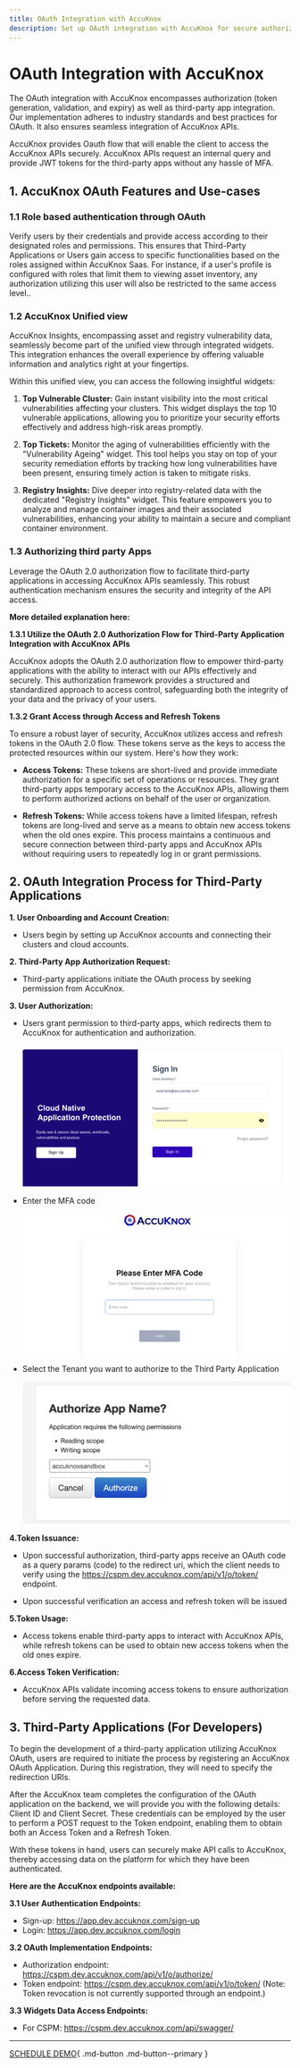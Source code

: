 ```yaml
---
title: OAuth Integration with AccuKnox
description: Set up OAuth integration with AccuKnox for secure authorization, token generation, validation, and third-party app access.
---
```


# OAuth Integration with AccuKnox
The OAuth integration with AccuKnox encompasses authorization (token generation, validation, and expiry) as well as third-party app integration. Our implementation adheres to industry standards and best practices for OAuth. It also ensures seamless integration of AccuKnox APIs.

AccuKnox provides Oauth flow that will enable the client to access the AccuKnox APIs securely. AccuKnox APIs request an internal query and provide JWT tokens for the third-party apps without any hassle of MFA.

## **1. AccuKnox OAuth Features and Use-cases**

### **1.1** Role based authentication through OAuth

Verify users by their credentials and provide access according to their designated roles and permissions. This ensures that Third-Party Applications or Users gain access to specific functionalities based on the roles assigned within AccuKnox Saas. For instance, if a user's profile is configured with roles that limit them to viewing asset inventory, any authorization utilizing this user will also be restricted to the same access level..

### **1.2** AccuKnox Unified view

AccuKnox Insights, encompassing asset and registry vulnerability data, seamlessly become part of the unified view through integrated widgets. This integration enhances the overall experience by offering valuable information and analytics right at your fingertips.

Within this unified view, you can access the following insightful widgets:

1. **Top Vulnerable Cluster:** Gain instant visibility into the most critical vulnerabilities affecting your clusters. This widget displays the top 10 vulnerable applications, allowing you to prioritize your security efforts effectively and address high-risk areas promptly.

2. **Top Tickets:** Monitor the aging of vulnerabilities efficiently with the "Vulnerability Ageing" widget. This tool helps you stay on top of your security remediation efforts by tracking how long vulnerabilities have been present, ensuring timely action is taken to mitigate risks.

3. **Registry Insights:** Dive deeper into registry-related data with the dedicated "Registry Insights" widget. This feature empowers you to analyze and manage container images and their associated vulnerabilities, enhancing your ability to maintain a secure and compliant container environment.

### **1.3** Authorizing third party Apps

Leverage the OAuth 2.0 authorization flow to facilitate third-party applications in accessing AccuKnox APIs seamlessly. This robust authentication mechanism ensures the security and integrity of the API access.

**More detailed explanation here:**

**1.3.1 Utilize the OAuth 2.0 Authorization Flow for Third-Party Application Integration with AccuKnox APIs**

AccuKnox adopts the OAuth 2.0 authorization flow to empower third-party applications with the ability to interact with our APIs effectively and securely. This authorization framework provides a structured and standardized approach to access control, safeguarding both the integrity of your data and the privacy of your users.

**1.3.2 Grant Access through Access and Refresh Tokens**

To ensure a robust layer of security, AccuKnox utilizes access and refresh tokens in the OAuth 2.0 flow. These tokens serve as the keys to access the protected resources within our system. Here's how they work:

- **Access Tokens:** These tokens are short-lived and provide immediate authorization for a specific set of operations or resources. They grant third-party apps temporary access to the AccuKnox APIs, allowing them to perform authorized actions on behalf of the user or organization.

- **Refresh Tokens:** While access tokens have a limited lifespan, refresh tokens are long-lived and serve as a means to obtain new access tokens when the old ones expire. This process maintains a continuous and secure connection between third-party apps and AccuKnox APIs without requiring users to repeatedly log in or grant permissions.

## **2. OAuth Integration Process for Third-Party Applications**

**1. User Onboarding and Account Creation:**

- Users begin by setting up AccuKnox accounts and connecting their clusters and cloud accounts.

**2. Third-Party App Authorization Request:**

- Third-party applications initiate the OAuth process by seeking permission from AccuKnox.

**3. User Authorization:**

- Users grant permission to third-party apps, which redirects them to AccuKnox for authentication and authorization.

   ![](images/oauth/oauth-0.png)

- Enter the MFA code

    ![](images/oauth/oauth-1.png)

- Select the Tenant you want to authorize to the Third Party Application

   ![](images/oauth/oauth-2.png)

**4.Token Issuance:**

- Upon successful authorization, third-party apps receive an OAuth code as a query params (code) to the redirect uri, which the client needs to verify using the <https://cspm.dev.accuknox.com/api/v1/o/token/> endpoint.

- Upon successful verification an access and refresh token will be issued

**5.Token Usage:**

- Access tokens enable third-party apps to interact with AccuKnox APIs, while refresh tokens can be used to obtain new access tokens when the old ones expire.

**6.Access Token Verification:**

- AccuKnox APIs validate incoming access tokens to ensure authorization before serving the requested data.

## **3. Third-Party Applications (For Developers)**

To begin the development of a third-party application utilizing AccuKnox OAuth, users are required to initiate the process by registering an AccuKnox OAuth Application. During this registration, they will need to specify the redirection URIs.

After the AccuKnox team completes the configuration of the OAuth application on the backend, we will provide you with the following details: Client ID and Client Secret. These credentials can be employed by the user to perform a POST request to the Token endpoint, enabling them to obtain both an Access Token and a Refresh Token.

With these tokens in hand, users can securely make API calls to AccuKnox, thereby accessing data on the platform for which they have been authenticated.

**Here are the AccuKnox endpoints available:**

**3.1 User Authentication Endpoints:**

- Sign-up: <https://app.dev.accuknox.com/sign-up>
- Login: <https://app.dev.accuknox.com/login>

**3.2 OAuth Implementation Endpoints:**

- Authorization endpoint: <https://cspm.dev.accuknox.com/api/v1/o/authorize/>
- Token endpoint: <https://cspm.dev.accuknox.com/api/v1/o/token/> (Note: Token revocation is not currently supported through an endpoint.)

**3.3 Widgets Data Access Endpoints:**

- For CSPM: <https://cspm.dev.accuknox.com/api/swagger/>

---
[SCHEDULE DEMO](https://www.accuknox.com/contact-us){ .md-button .md-button--primary }
